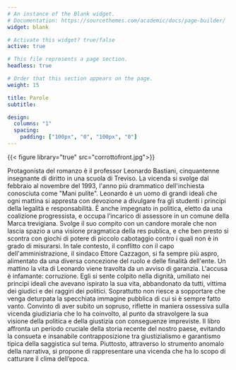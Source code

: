 ```yaml
---
# An instance of the Blank widget.
# Documentation: https://sourcethemes.com/academic/docs/page-builder/
widget: blank

# Activate this widget? true/false
active: true

# This file represents a page section.
headless: true

# Order that this section appears on the page.
weight: 15

title: Parole
subtitle:

design:
  columns: "1"
  spacing:
    padding: ["100px", "0", "100px", "0"]
---
```


{{< figure library="true" src="corrottofront.jpg">}}

Protagonista del romanzo è il professor Leonardo Bastiani, cinquantenne insegnante di diritto in una
scuola di Treviso. La vicenda si svolge dal febbraio al novembre del 1993, l'anno più drammatico
dell'inchiesta conosciuta come "Mani pulite". Leonardo è un uomo di grandi ideali che ogni mattina si
appresta con devozione a divulgare fra gli studenti i principi della legalità e responsabilità. È anche
impegnato in politica, eletto da una coalizione progressista, e occupa l’incarico di assessore in un comune
della Marca trevigiana. Svolge il suo compito con un candore morale che non lascia spazio a una visione
pragmatica della res publica, e che ben presto si scontra con giochi di potere di piccolo cabotaggio contro
i quali non è in grado di misurarsi. In tale contesto, il conflitto con il capo dell'amministrazione, il sindaco
Ettore Cazzagon, si fa sempre più aspro, alimentato da una diversa concezione del ruolo e delle finalità
dell'ente. Un mattino la vita di Leonardo viene travolta da un avviso di garanzia. L'accusa è infamante:
corruzione. Egli si sente colpito nella dignità, umiliato nei principi ideali che avevano ispirato la sua vita,
abbandonato da tutti, vittima dei giudici e dei raggiri dei politici. Soprattutto non riesce a sopportare che
venga deturpata la specchiata immagine pubblica di cui si è sempre fatto vanto. Convinto di aver subito
un sopruso, riflette in maniera ossessiva sulla vicenda giudiziaria che lo ha coinvolto, al punto da
stravolgere la sua visione della politica e della giustizia con conseguenze impreviste.
Il libro affronta un periodo cruciale della storia recente del nostro paese, evitando la consueta e
insanabile contrapposizione tra giustizialismo e garantismo tipica della saggistica sul tema. Piuttosto,
attraverso lo strumento anomalo della narrativa, si propone di rappresentare una vicenda che ha lo scopo
di catturare il clima dell’epoca.